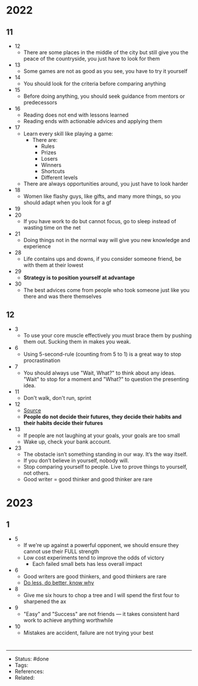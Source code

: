 # 2022

## 11
- 12
	- There are some places in the middle of the city but still give you the peace of the countryside, you just have to look for them
- 13
	- Some games are not as good as you see, you have to try it yourself
- 14
	- You should look for the criteria before comparing anything
- 15
	- Before doing anything, you should seek guidance from mentors or predecessors
- 16
	- Reading does not end with lessons learned
	- Reading ends with actionable advices and applying them
- 17
	- Learn every skill like playing a game:
		- There are:
			- Rules
			- Prizes
			- Losers
			- Winners
			- Shortcuts
			- Different levels
	- There are always opportunities around, you just have to look harder
- 18
	- Women like flashy guys, like gifts, and many more things, so you should adapt when you look for a gf
- 19
- 20
	- If you have work to do but cannot focus, go to sleep instead of wasting time on the net
- 21
	- Doing things not in the normal way will give you new knowledge and experience
- 28
	- Life contains ups and downs, if you consider someone friend, be with them at their lowest
- 29
	- **Strategy is to position yourself at advantage**
- 30
	- The best advices come from people who took someone just like you there and was there themselves

## 12
- 3
	- To use your core muscle effectively you must brace them by pushing them out. Sucking them in makes you weak.
- 6
	- Using 5-second-rule (counting from 5 to 1) is a great way to stop procrastination
- 7
	- You should always use "Wait, What?" to think about any ideas. "Wait" to stop for a moment and "What?" to question the presenting idea.
- 11
	- Don't walk, don't run, sprint
- 12
	- [Source](https://twitter.com/PsycheWizard/status/1602198608606269441)
	- **People do not decide their futures, they decide their habits and their habits decide their futures**
- 13
	- If people are not laughing at your goals, your goals are too small
	- Wake up, check your bank account.
- 23
	- The obstacle isn’t something standing in our way. It’s the way itself.
	- If you don’t believe in yourself, nobody will.
	- Stop comparing yourself to people. Live to prove things to yourself, not others.
	- Good writer = good thinker and good thinker are rare

# 2023

## 1
- 5
	- If we're up against a powerful opponent, we should ensure they cannot use their FULL strength
	- Low cost experiments tend to improve the odds of victory
		- Each failed small bets has less overall impact
- 6
	- Good writers are good thinkers, and good thinkers are rare
	- [Do less, do better, know why](https://twitter.com/Nicolascole77/status/1609701064919457792)
- 8
	- Give me six hours to chop a tree and I will spend the first four to sharpened the ax
- 9
	- "Easy" and "Success" are not friends — it takes consistent hard work to achieve anything worthwhile
- 10
	- Mistakes are accident, failure are not trying your best

#
---
- Status: #done
- Tags:
- References:
- Related:

